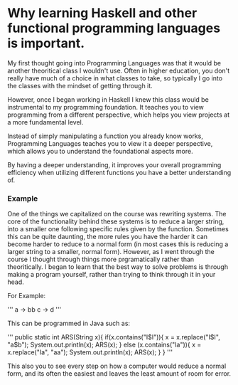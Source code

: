 <h1>Why learning Haskell and other functional programming languages is important.</h1>

My first thought going into Programming Languages was that it would be another theoritical class I wouldn't use. Often in higher education, you don't really have much of a choice in what classes to take, so typically I go into the classes with the mindset of getting through it. 

However, once I began working in Haskell I knew this class would be instrumental to my programming foundation. It teaches you to view programming from a different perspective, which helps you view projects at a more fundamental level. 

Instead of simply manipulating a function you already know works, Programming Languages teaches you to view it a deeper perspective, which allows you to understand the foundational aspects more. 

By having a deeper understanding, it improves your overall programming efficiency when utilizing different functions you have a better understanding of. 

<h3> Example </h3>

One of the things we capitalized on the course was rewriting systems. The core of the functionality behind these systems is to reduce a larger string, into a smaller one following specific rules given by the function. Sometimes this can be quite daunting, the more rules you have the harder it can become harder to reduce to a normal form (in most cases this is reducing a larger string to a smaller, normal form). However, as I went through the course I thought through things more prgramatically rather than theoritically. I began to learn that the best way to solve problems is through making a program yourself, rather than trying to think through it in your head. 

For Example:

'''
a -> bb
c -> d
'''

This can be programmed in Java such as:

'''
public static int ARS(String x){
 if(x.contains("I$I")){
    x = x.replace("I$I", "a$b");
    System.out.println(x);
    ARS(x);
 }
 else (x.contains("Ia")){
    x = x.replace("Ia", "aa");
    System.out.println(x);
    ARS(x);
 }
}
'''

This also you to see every step on how a computer would reduce a normal form, and its often the easiest and leaves the least amount of room for error. 

